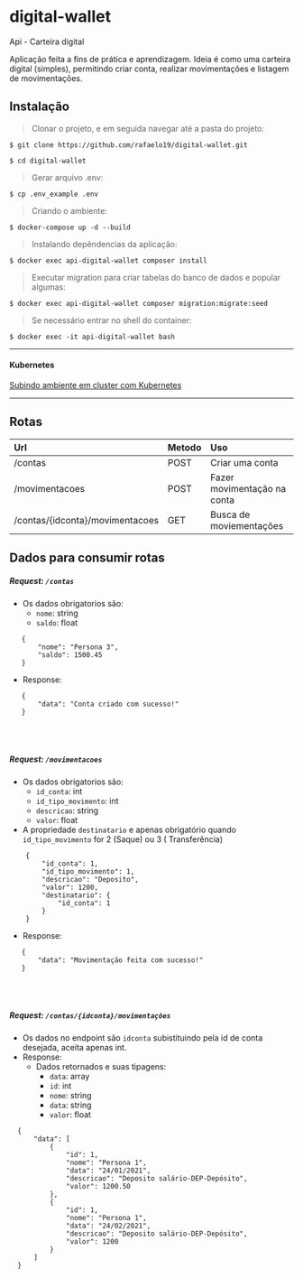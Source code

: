 # digital-wallet
Api - Carteira digital

Aplicação feita a fins de prática e aprendizagem.
Ideia é como uma carteira digital (simples), permitindo criar conta, realizar movimentações e listagem de movimentações.

## Instalação

> Clonar o projeto, e em seguida navegar até a pasta do projeto:
```
$ git clone https://github.com/rafaelo19/digital-wallet.git

$ cd digital-wallet
```

> Gerar arquivo .env:
```
$ cp .env_example .env
```

> Criando o ambiente:
```
$ docker-compose up -d --build
```

> Instalando depêndencias da aplicação:
```
$ docker exec api-digital-wallet composer install
```

> Executar migration para criar tabelas do banco de dados e popular algumas:
```
$ docker exec api-digital-wallet composer migration:migrate:seed
```

> Se necessário entrar no shell do container:
```
$ docker exec -it api-digital-wallet bash
```
---
#### Kubernetes

[Subindo ambiente em cluster com Kubernetes](https://github.com/rafaelo19/digital-wallet/tree/main/.k8s/helm/README.md)

---
## Rotas
| Url                              | Metodo  |  Uso                        |
| :--------------------------------|:--------| :---------------------------|
| /contas                          | POST    | Criar uma conta             |
| /movimentacoes                   | POST    | Fazer movimentação na conta |
| /contas/{idconta}/movimentacoes  | GET     | Busca de moviementações      |

## Dados para consumir rotas

##### Request: `/contas` 

 - Os dados obrigatorios são: 
     * `nome`: string 
     * `saldo`: float
  ```
     {
         "nome": "Persona 3",
         "saldo": 1500.45
     }
 ```
 - Response:
 ```
    {
        "data": "Conta criado com sucesso!"
    }
 ```

<br></br>

##### Request: `/movimentacoes` 
 
 - Os dados obrigatorios são: 
    * `id_conta`: int 
    * `id_tipo_movimento`: int
    * `descricao`: string
    * `valor`: float
  - A propriedade `destinatario` e apenas obrigatório quando `id_tipo_movimento` for 2 (Saque) ou 3 (
Transferência)

 ```
     {
         "id_conta": 1,
         "id_tipo_movimento": 1,
         "descricao": "Deposito",
         "valor": 1200,
         "destinatario": {
             "id_conta": 1
         }
     }
 ```
 - Response:
 ```
    {
        "data": "Movimentação feita com sucesso!"
    }
 ```
<br></br>

##### Request: `/contas/{idconta}/movimentações` 
 
 - Os dados no endpoint são `idconta` subistituindo pela id de conta desejada, aceita apenas int.
 - Response:
    - Dados retornados e suas tipagens:
        * `data`: array
        * `id`: int 
        * `nome`: string
        * `data`: string
        * `valor`: float
 ```
   {
       "data": [
           {
               "id": 1,
               "nome": "Persona 1",
               "data": "24/01/2021",
               "descricao": "Deposito salário-DEP-Depósito",
               "valor": 1200.50
           },
           {
               "id": 1,
               "nome": "Persona 1",
               "data": "24/02/2021",
               "descricao": "Deposito salário-DEP-Depósito",
               "valor": 1200
           }
       ]
   }
 ```
  
  
 
